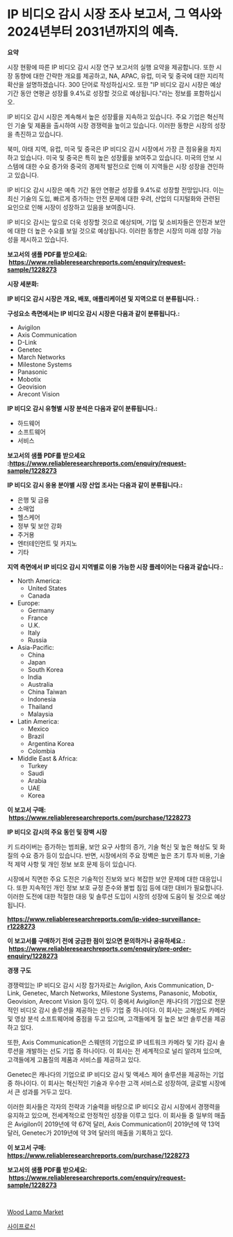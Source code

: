 <p><h1>IP 비디오 감시 시장 조사 보고서, 그 역사와 2024년부터 2031년까지의 예측.</h1></p><p><strong>요약</strong></p>
<p><p>시장 현황에 따른 IP 비디오 감시 시장 연구 보고서의 실행 요약을 제공합니다. 또한 시장 동향에 대한 간략한 개요를 제공하고, NA, APAC, 유럽, 미국 및 중국에 대한 지리적 확산을 설명하겠습니다. 300 단어로 작성하십시오. 또한 "IP 비디오 감시 시장은 예상 기간 동안 연평균 성장률 9.4%로 성장할 것으로 예상됩니다."라는 정보를 포함하십시오.</p><p>IP 비디오 감시 시장은 계속해서 높은 성장률을 지속하고 있습니다. 주요 기업은 혁신적인 기술 및 제품을 출시하여 시장 경쟁력을 높이고 있습니다. 이러한 동향은 시장의 성장을 촉진하고 있습니다.</p><p>북미, 아태 지역, 유럽, 미국 및 중국은 IP 비디오 감시 시장에서 가장 큰 점유율을 차지하고 있습니다. 미국 및 중국은 특히 높은 성장률을 보여주고 있습니다. 미국의 안보 시스템에 대한 수요 증가와 중국의 경제적 발전으로 인해 이 지역들은 시장 성장을 견인하고 있습니다.</p><p>IP 비디오 감시 시장은 예측 기간 동안 연평균 성장률 9.4%로 성장할 전망입니다. 이는 최신 기술의 도입, 빠르게 증가하는 안전 문제에 대한 우려, 산업의 디지털화와 관련된 요인으로 인해 시장이 성장하고 있음을 보여줍니다.</p><p>IP 비디오 감시는 앞으로 더욱 성장할 것으로 예상되며, 기업 및 소비자들은 안전과 보안에 대한 더 높은 수요를 보일 것으로 예상됩니다. 이러한 동향은 시장의 미래 성장 가능성을 제시하고 있습니다.</p></p>
<p><strong>보고서의 샘플 PDF를 받으세요: &nbsp;<a href="https://www.reliableresearchreports.com/enquiry/request-sample/1228273">https://www.reliableresearchreports.com/enquiry/request-sample/1228273</a></strong></p>
<p><strong>시장 세분화:</strong></p>
<p><strong> IP 비디오 감시 시장은 개요, 배포, 애플리케이션 및 지역으로 더 분류됩니다. :</strong></p>
<p><strong>구성요소 측면에서는 IP 비디오 감시 시장은 다음과 같이 분류됩니다.:</strong></p>
<p><ul><li>Avigilon</li><li>Axis Communication</li><li>D-Link</li><li>Genetec</li><li>March Networks</li><li>Milestone Systems</li><li>Panasonic</li><li>Mobotix</li><li>Geovision</li><li>Arecont Vision</li></ul></p>
<p><strong> IP 비디오 감시 유형별 시장 분석은 다음과 같이 분류됩니다.:</strong></p>
<p><ul><li>하드웨어</li><li>소프트웨어</li><li>서비스</li></ul></p>
<p><strong>보고서의 샘플 PDF를 받으세요 :<a href="https://www.reliableresearchreports.com/enquiry/request-sample/1228273">https://www.reliableresearchreports.com/enquiry/request-sample/1228273</a></strong></p>
<p><strong> IP 비디오 감시 응용 분야별 시장 산업 조사는 다음과 같이 분류됩니다.:</strong></p>
<p><ul><li>은행 및 금융</li><li>소매업</li><li>헬스케어</li><li>정부 및 보안 강화</li><li>주거용</li><li>엔터테인먼트 및 카지노</li><li>기타</li></ul></p>
<p><strong>지역 측면에서 IP 비디오 감시 지역별로 이용 가능한 시장 플레이어는 다음과 같습니다.:</strong></p>
<p><ul>
    <li>
        North America:
        <ul>
            <li>United States</li>
            <li>Canada</li>
        </ul>
    </li>
    <li>
        Europe:
        <ul>
            <li>Germany</li>
            <li>France</li>
            <li>U.K.</li>
            <li>Italy</li>
            <li>Russia</li>
        </ul>
    </li>
    <li>
        Asia-Pacific:
        <ul>
            <li>China</li>
            <li>Japan</li>
            <li>South Korea</li>
            <li>India</li>
            <li>Australia</li>
            <li>China Taiwan</li>
            <li>Indonesia</li>
            <li>Thailand</li>
            <li>Malaysia</li>
        </ul>
    </li>
    <li>
        Latin America:
        <ul>
            <li>Mexico</li>
            <li>Brazil</li>
            <li>Argentina Korea</li>
            <li>Colombia</li>
        </ul>
    </li>
    <li>
        Middle East & Africa:
        <ul>
            <li>Turkey</li>
            <li>Saudi</li>
            <li>Arabia</li>
            <li>UAE</li>
            <li>Korea</li>
        </ul>
    </li>
    </ul></p>
<p><strong>이 보고서 구매: &nbsp;<a href="https://www.reliableresearchreports.com/purchase/1228273">https://www.reliableresearchreports.com/purchase/1228273</a></strong></p>
<p><strong>IP 비디오 감시의 주요 동인 및 장벽 시장</strong></p>
<p><p>키 드라이버는 증가하는 범죄율, 보안 요구 사항의 증가, 기술 혁신 및 높은 해상도 및 화질의 수요 증가 등이 있습니다. 반면, 시장에서의 주요 장벽은 높은 초기 투자 비용, 기술적 제약 사항 및 개인 정보 보호 문제 등이 있습니다.</p><p>시장에서 직면한 주요 도전은 기술적인 진보와 보다 복잡한 보안 문제에 대한 대응입니다. 또한 지속적인 개인 정보 보호 규정 준수와 불법 침입 등에 대한 대비가 필요합니다. 이러한 도전에 대한 적절한 대응 및 솔루션 도입이 시장의 성장에 도움이 될 것으로 예상됩니다.</p></p>
<p><strong><a href="https://www.reliableresearchreports.com/ip-video-surveillance-r1228273">https://www.reliableresearchreports.com/ip-video-surveillance-r1228273</a></strong></p>
<p><strong>이 보고서를 구매하기 전에 궁금한 점이 있으면 문의하거나 공유하세요.: &nbsp;<a href="https://www.reliableresearchreports.com/enquiry/pre-order-enquiry/1228273">https://www.reliableresearchreports.com/enquiry/pre-order-enquiry/1228273</a></strong></p>
<p><strong>경쟁 구도</strong></p>
<p><p>경쟁력있는 IP 비디오 감시 시장 참가자로는 Avigilon, Axis Communication, D-Link, Genetec, March Networks, Milestone Systems, Panasonic, Mobotix, Geovision, Arecont Vision 등이 있다. 이 중에서 Avigilon은 캐나다의 기업으로 전문적인 비디오 감시 솔루션을 제공하는 선두 기업 중 하나이다. 이 회사는 고해상도 카메라 및 영상 분석 소프트웨어에 중점을 두고 있으며, 고객들에게 질 높은 보안 솔루션을 제공하고 있다.</p><p>또한, Axis Communication은 스웨덴의 기업으로 IP 네트워크 카메라 및 기타 감시 솔루션을 개발하는 선도 기업 중 하나이다. 이 회사는 전 세계적으로 널리 알려져 있으며, 고객들에게 고품질의 제품과 서비스를 제공하고 있다.</p><p>Genetec은 캐나다의 기업으로 IP 비디오 감시 및 액세스 제어 솔루션을 제공하는 기업 중 하나이다. 이 회사는 혁신적인 기술과 우수한 고객 서비스로 성장하여, 글로벌 시장에서 큰 성과를 거두고 있다.</p><p>이러한 회사들은 각자의 전략과 기술력을 바탕으로 IP 비디오 감시 시장에서 경쟁력을 유지하고 있으며, 전세계적으로 안정적인 성장을 이루고 있다. 이 회사들 중 일부의 매출은 Avigilon이 2019년에 약 67억 달러, Axis Communication이 2019년에 약 13억 달러, Genetec가 2019년에 약 3억 달러의 매출을 기록하고 있다.</p></p>
<p><strong>이 보고서 구매: &nbsp; <a href="https://www.reliableresearchreports.com/purchase/1228273">https://www.reliableresearchreports.com/purchase/1228273</a></strong></p>
<p><strong>보고서의 샘플 PDF를 받으세요: &nbsp;<a href="https://www.reliableresearchreports.com/enquiry/request-sample/1228273">https://www.reliableresearchreports.com/enquiry/request-sample/1228273</a></strong><strong></strong></p>
<p>&nbsp;</p>
<p><p><a href="https://github.com/BryceTownsendr/Market-Research-Report-List-4/blob/main/wood-lamp-market.md">Wood Lamp Market</a></p><p><a href="https://github.com/xvz497517413/Market-Research-Report-List-1/blob/main/685866029875.md">사이프로신</a></p></p>